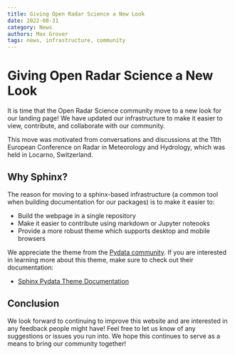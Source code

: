 ```yaml
---
title: Giving Open Radar Science a New Look
date: 2022-08-31
category: News
authors: Max Grover
tags: news, infrastructure, community
---
```


# Giving Open Radar Science a New Look

It is time that the Open Radar Science community move to a new look for our landing page! We have updated our infrastructure to make it easier to view, contribute, and collaborate with our community.

This move was motivated from conversations and discussions at the 11th European Conference on Radar in Meteorology and Hydrology, which was held in Locarno, Switzerland.

## Why Sphinx?
The reason for moving to a sphinx-based infrastructure (a common tool when building documentation for our packages) is to make it easier to:
- Build the webpage in a single repository
- Make it easier to contribute using markdown or Jupyter noteooks
- Provide a more robust theme which supports desktop and mobile browsers

We appreciate the theme from the [Pydata community](https://pydata.org). If you are interested in learning more about this theme, make sure to check out their documentation:
- [Sphinx Pydata Theme Documentation](https://pydata-sphinx-theme.readthedocs.io)

## Conclusion
We look forward to continuing to improve this website and are interested in any feedback people might have! Feel free to let us know of any suggestions or issues you run into. We hope this continues to serve as a means to bring our community together! 